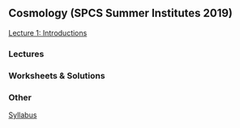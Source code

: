 ## Cosmology (SPCS Summer Institutes 2019)

[Lecture 1: Introductions](https://github.com/ekitanidis/cosmo-spcs/raw/master/Lecture%201%20-%20Introductions.pdf)

### Lectures

### Worksheets & Solutions

### Other
[Syllabus](https://github.com/ekitanidis/cosmo-spcs/blob/master/Syllabus.pdf)
